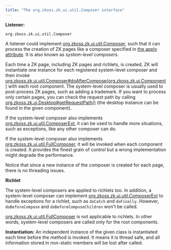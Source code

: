 ```yaml
---
title: "The org.zkoss.zk.ui.util.Composer interface"
---
```


**Listener:**

`org.zkoss.zk.ui.util.Composer`

A listener could implement
[org.zkoss.zk.ui.util.Composer](https://www.zkoss.org/javadoc/latest/zk/org/zkoss/zk/ui/util/Composer.html), such
that it can process the creation of ZK pages like a composer specified
in [the apply attribute](/zuml_ref/apply). It is also
known as *system-level composers*.

Each time a ZK page, including ZK pages and richlets, is created, ZK
will instantiate one instance for each registered system-level composer
and then invoke
[org.zkoss.zk.ui.util.Composer#doAfterCompose(org.zkoss.zk.ui.Component)](https://www.zkoss.org/javadoc/latest/zk/org/zkoss/zk/ui/util/Composer.html#doAfterCompose(org.zkoss.zk.ui.Component))
with each root component. The system-level composer is usually used to
post-process ZK pages, such as adding a trademark. If you want to
process only certain pages, you can check the request path by calling
[org.zkoss.zk.ui.Desktop#getRequestPath()](https://www.zkoss.org/javadoc/latest/zk/org/zkoss/zk/ui/Desktop.html#getRequestPath())
(the desktop instance can be found in the given component).

If the system-level composer also implements
[org.zkoss.zk.ui.util.ComposerExt](https://www.zkoss.org/javadoc/latest/zk/org/zkoss/zk/ui/util/ComposerExt.html), it
can be used to handle more situations, such as exceptions, like any
other composer can do.

If the system-level composer also implements
[org.zkoss.zk.ui.util.FullComposer](https://www.zkoss.org/javadoc/latest/zk/org/zkoss/zk/ui/util/FullComposer.html),
it will be invoked when each component is created. It provides the
finest grain of control but a wrong implementation might degrade the
performance.

Notice that since a new instance of the composer is created for each
page, there is no threading issues.

  
**Richlet**

<!-- -->

  
The system-level composers are applied to richlets too. In addition, a
system-level composer can implement
[org.zkoss.zk.ui.util.ComposerExt](https://www.zkoss.org/javadoc/latest/zk/org/zkoss/zk/ui/util/ComposerExt.html) to
handle exceptions for a richlet, such as `doCatch` and `doFinally`.
However, `doBeforeCompose` and `doBeforeComposeChildren` won't be
called.

<!-- -->

  
[org.zkoss.zk.ui.util.FullComposer](https://www.zkoss.org/javadoc/latest/zk/org/zkoss/zk/ui/util/FullComposer.html) is
not applicable to richlets. In other words, system-level composers are
called only for the root components.

**Instantiation:** An independent instance of the given class is
instantiated each time before the method is invoked. It means it is
thread safe, and all information stored in non-static members will be
lost after called.
